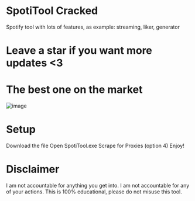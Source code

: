 # SpotiTool Cracked

Spotify tool with lots of features, as example: streaming, liker, generator

# Leave a star if you want more updates <3

# The best one on the market

![image](https://github.com/dreamy5/spotitool/assets/76620676/ac823ade-6412-486f-ae9f-cf3046904e1d)

# Setup

Download the file
Open SpotiTool.exe
Scrape for Proxies (option 4)
Enjoy!

# Disclaimer

I am not accountable for anything you get into.
I am not accountable for any of your actions.
This is 100% educational, please do not misuse this tool.
